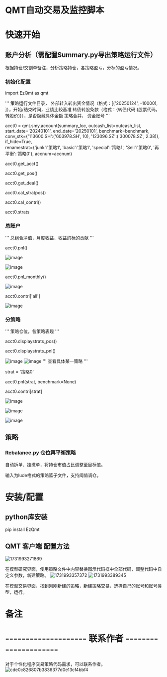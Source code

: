 # QMT自动交易及监控脚本

# 快速开始

## 账户分析（需配置Summary.py导出策略运行文件）

根据持仓/交割单备注，分析策略持仓，各策略盈亏，分标的盈亏情况。

### 初始化配置

import EzQmt as qmt

'''
策略运行文件目录， 外部转入转出资金情况（格式：[('20250124', -10000), ]），开始/结束时间，业绩比较基准
转债转股条款（格式：{转债代码:(股票代码，转股价)}），是否隐藏具体金额
策略合并， 资金账号
'''

acct0 = qmt.smy.account(summary_loc, outcash_list=outcash_list, start_date='20240101', end_date='20250101', benchmark=benchmark,\
            conv_stk={'113600.SH':('603978.SH', 10), '123096.SZ':('300078.SZ', 2.38)}, if_hide=True, \
                renamestrat={'junk':'策略1', 'basic':'策略1', 'special':'策略1', 'Sell':'策略0', '再平衡':'策略0'}, accnum=accnum)
                
acct0.get_acct()

acct0.get_pos()

acct0.get_deal()

acct0.cal_stratpos()

acct0.cal_contri()

acct0.strats

### 总账户

'''
总组合净值，月度收益，收益的标的贡献
'''

acct0.pnl()

![image](https://github.com/user-attachments/assets/f044754e-8e49-4145-8e16-c9f683650a2f)

![image](https://github.com/user-attachments/assets/5377d28a-f8be-4584-8677-fa6d7b5d5761)

acct0.pnl_monthly()

![image](https://github.com/user-attachments/assets/5ee0e60e-8ea2-476d-8079-ba9b2f088155)

acct0.contri['all']

![image](https://github.com/user-attachments/assets/04c8617a-4990-4e0a-a0cb-a5b2f706db57)


### 分策略

'''
策略仓位，各策略表现
'''

acct0.displaystrats_pos()

acct0.displaystrats_pnl()

![image](https://github.com/user-attachments/assets/385a996c-8d64-4ce6-b488-298251ae8d03)
![image](https://github.com/user-attachments/assets/b25c20d3-9071-4a10-8468-593d1258f9c6)
'''
查看具体某一策略
'''

strat = '策略0'

acct0.pnl(strat, benchmark=None)

acct0.contri[strat]

![image](https://github.com/user-attachments/assets/ed40a08e-5a8b-471c-8961-5680fbabba2e)

![image](https://github.com/user-attachments/assets/9041d466-2ddd-412f-9461-9d4ef0fc4b02)

![image](https://github.com/user-attachments/assets/71897e1e-6c0e-4f7f-b885-1752600a6431)


## 策略
### Rebalance.py 仓位再平衡策略

自动拆单、挂撤单，将持仓市值占比调整至目标值。

输入为lude格式的策略篮子文件，支持阈值调仓。


# 安装/配置

## python库安装
pip install EzQmt

## QMT 客户端 配置方法
![1731993271869](https://github.com/user-attachments/assets/d7852645-305f-4b93-ba9c-87d1a0643e9d)

在模型研究界面，使用策略文件中内容替换图示代码框中全部代码，调整代码中自定义参数，新建策略。
![1731993357372](https://github.com/user-attachments/assets/d7a5f601-cd73-4daa-a150-55ff65418a2f)
![1731993389345](https://github.com/user-attachments/assets/0481d6f8-5814-4b2a-b9b8-50345dd450f3)

在模型交易界面，找到刚刚新建的策略，新建策略交易，选择自己的账号和账号类型，运行。

# 备注


# -------------------- 联系作者 ---------------------
对于个性化程序交易策略代码需求，可以联系作者。
![cde0c826807b3836377d0e13cf4bbf4](https://github.com/user-attachments/assets/3954cec9-8d4e-481c-a014-2ec971ab7cb4)

